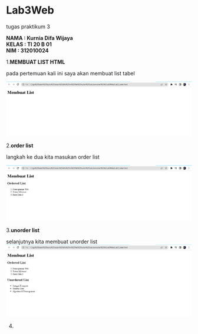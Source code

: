 # Lab3Web
tugas praktikum 3 

**NAMA : Kurnia Difa Wijaya**<br>
**KELAS : TI 20 B 01**<br>
**NIM : 312010024**

1.**MEMBUAT LIST HTML**

pada pertemuan kali ini saya akan membuat list tabel

![membuat list html](membuatlist1.PNG)

2.**order list**

langkah ke dua kita masukan order list

![order list](membuatlist2.PNG)

3.**unorder list**

selanjutnya kita membuat unorder list
![unorder list](membuatlist3.PNG)

4.
